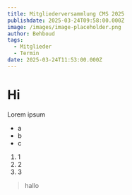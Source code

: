 ```yaml
---
title: Mitgliederversammlung CMS 2025
publishdate: 2025-03-24T09:58:00.000Z
image: /images/image-placeholder.png
author: Behboud
tags:
  - Mitglieder
  - Termin
date: 2025-03-24T11:53:00.000Z
---
```

# Hi

Lorem ipsum

* a
* b
* c

1. 1
2. 2
3. 3

> hallo
